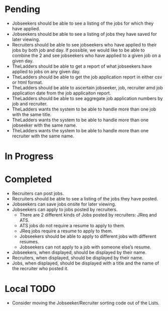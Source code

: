# Pending

+ Jobseekers should be able to see a listing of the jobs for which they have applied.
+ Jobseekers should be able to see a listing of jobs they have saved for later viewing.
+ Recruiters should be able to see jobseekers who have applied to their jobs by both job and day. If possible, we would like to be able to combine the 2 and see jobseekers who have applied to a given job on a given day.
+ TheLadders should be able to get a report of what jobseekers have applied to jobs on any given day.
+ TheLadders should be able to get the job application report in either csv or html format.
+ TheLadders should be able to ascertain jobseeker, job, recruiter amd job application date from the job applicaiton report.
+ TheLadders should be able to see aggregate job application numbers by job and recruiter.
+ TheLadders wants the system to be able to handle more than one job with the same title.
+ TheLadders wants the system to be able to handle more than one jobseeker with the same name.
+ TheLadders wants the system to be able to handle more than one recruiter with the same name.

# In Progress


# Completed

+ Recruiters can post jobs.
+ Recruiters should be able to see a listing of the jobs they have posted.
+ Jobseekers can save jobs onsite for later viewing.
+ Jobseekers can apply to jobs posted by recruiters.
    + There are 2 different kinds of Jobs posted by recruiters: JReq and ATS.
    + ATS jobs do not require a resume to apply to them.
    + JReq jobs require a resume to apply to them.
    + Jobseekers should be able to apply to different jobs with different resumes.
    + Jobseekers can not apply to a job with someone else’s resume.
+ Jobseekers, when displayed, should be displayed by their name.
+ Recruiters, when displayed, should be displayed by their name.
+ Jobs, when displayed, should be displayed with a title and the name of the recruiter who posted it.

# Local TODO

+ Consider moving the Jobseeker/Recruiter sorting code out of the Lists.

